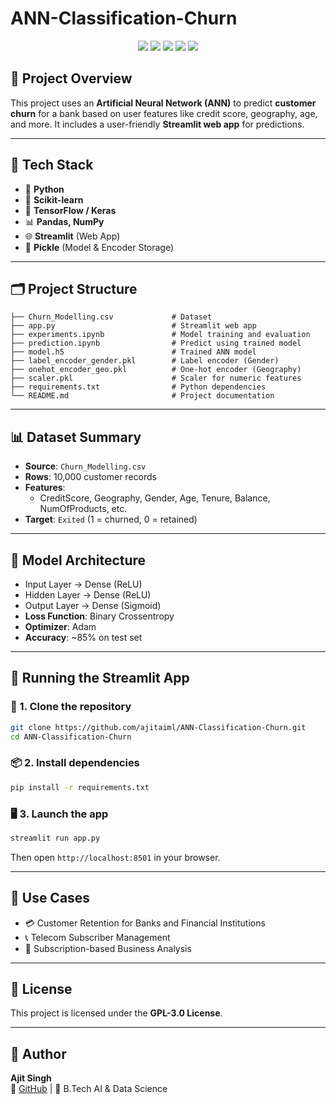 # ANN-Classification-Churn

<p align="center">
  <img src="https://img.shields.io/badge/Python-3776AB?style=for-the-badge&logo=python&logoColor=white"/>
  <img src="https://img.shields.io/badge/TensorFlow-FF6F00?style=for-the-badge&logo=tensorflow&logoColor=white"/>
  <img src="https://img.shields.io/badge/Keras-D00000?style=for-the-badge&logo=keras&logoColor=white"/>
  <img src="https://img.shields.io/badge/Streamlit-FF4B4B?style=for-the-badge&logo=streamlit&logoColor=white"/>
  <img src="https://img.shields.io/badge/Scikit--learn-F7931E?style=for-the-badge&logo=scikit-learn&logoColor=white"/>
</p>

## 🧾 Project Overview

This project uses an **Artificial Neural Network (ANN)** to predict **customer churn** for a bank based on user features like credit score, geography, age, and more. It includes a user-friendly **Streamlit web app** for predictions.

---

## 🧠 Tech Stack

- 🐍 **Python**
- 🧪 **Scikit-learn**
- 🔶 **TensorFlow / Keras**
- 📊 **Pandas, NumPy**
- 🌐 **Streamlit** (Web App)
- 🧬 **Pickle** (Model & Encoder Storage)

---

## 🗂️ Project Structure

```
├── Churn_Modelling.csv             # Dataset
├── app.py                          # Streamlit web app
├── experiments.ipynb               # Model training and evaluation
├── prediction.ipynb                # Predict using trained model
├── model.h5                        # Trained ANN model
├── label_encoder_gender.pkl        # Label encoder (Gender)
├── onehot_encoder_geo.pkl          # One-hot encoder (Geography)
├── scaler.pkl                      # Scaler for numeric features
├── requirements.txt                # Python dependencies
└── README.md                       # Project documentation
```

---

## 📊 Dataset Summary

- **Source**: `Churn_Modelling.csv`
- **Rows**: 10,000 customer records
- **Features**:
  - CreditScore, Geography, Gender, Age, Tenure, Balance, NumOfProducts, etc.
- **Target**: `Exited` (1 = churned, 0 = retained)

---

## 🧮 Model Architecture

- Input Layer → Dense (ReLU)
- Hidden Layer → Dense (ReLU)
- Output Layer → Dense (Sigmoid)
- **Loss Function**: Binary Crossentropy
- **Optimizer**: Adam
- **Accuracy**: ~85% on test set

---

## 🚀 Running the Streamlit App

### 🔧 1. Clone the repository

```bash
git clone https://github.com/ajitaiml/ANN-Classification-Churn.git
cd ANN-Classification-Churn
```

### 📦 2. Install dependencies

```bash
pip install -r requirements.txt
```

### 🖥️ 3. Launch the app

```bash
streamlit run app.py
```

Then open `http://localhost:8501` in your browser.

---

## 🎯 Use Cases

- 💳 Customer Retention for Banks and Financial Institutions
- 📞 Telecom Subscriber Management
- 💼 Subscription-based Business Analysis

---

## 📄 License

This project is licensed under the **GPL-3.0 License**.

---

## 👤 Author

**Ajit Singh**  
🔗 [GitHub](https://github.com/ajitaiml) | 💼 B.Tech AI & Data Science  
